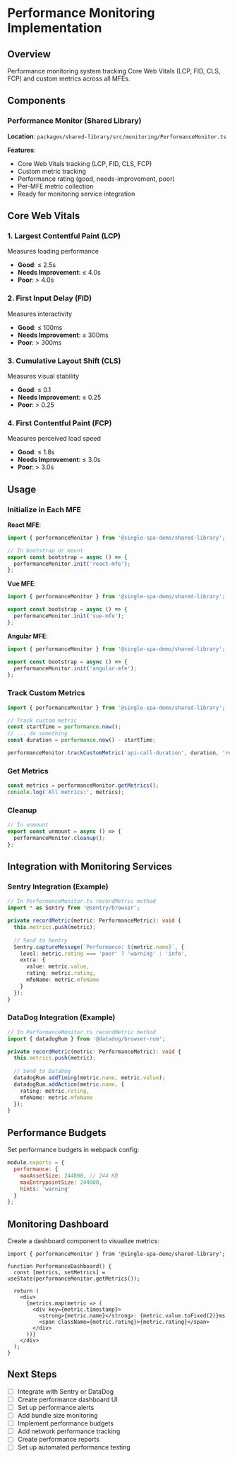 # Performance Monitoring Implementation

## Overview
Performance monitoring system tracking Core Web Vitals (LCP, FID, CLS, FCP) and custom metrics across all MFEs.

## Components

### Performance Monitor (Shared Library)
**Location**: `packages/shared-library/src/monitoring/PerformanceMonitor.ts`

**Features**:
- Core Web Vitals tracking (LCP, FID, CLS, FCP)
- Custom metric tracking
- Performance rating (good, needs-improvement, poor)
- Per-MFE metric collection
- Ready for monitoring service integration

## Core Web Vitals

### 1. Largest Contentful Paint (LCP)
Measures loading performance
- **Good**: ≤ 2.5s
- **Needs Improvement**: ≤ 4.0s
- **Poor**: > 4.0s

### 2. First Input Delay (FID)
Measures interactivity
- **Good**: ≤ 100ms
- **Needs Improvement**: ≤ 300ms
- **Poor**: > 300ms

### 3. Cumulative Layout Shift (CLS)
Measures visual stability
- **Good**: ≤ 0.1
- **Needs Improvement**: ≤ 0.25
- **Poor**: > 0.25

### 4. First Contentful Paint (FCP)
Measures perceived load speed
- **Good**: ≤ 1.8s
- **Needs Improvement**: ≤ 3.0s
- **Poor**: > 3.0s

## Usage

### Initialize in Each MFE

**React MFE**:
```typescript
import { performanceMonitor } from '@single-spa-demo/shared-library';

// In bootstrap or mount
export const bootstrap = async () => {
  performanceMonitor.init('react-mfe');
};
```

**Vue MFE**:
```typescript
import { performanceMonitor } from '@single-spa-demo/shared-library';

export const bootstrap = async () => {
  performanceMonitor.init('vue-mfe');
};
```

**Angular MFE**:
```typescript
import { performanceMonitor } from '@single-spa-demo/shared-library';

export const bootstrap = async () => {
  performanceMonitor.init('angular-mfe');
};
```

### Track Custom Metrics

```typescript
import { performanceMonitor } from '@single-spa-demo/shared-library';

// Track custom metric
const startTime = performance.now();
// ... do something
const duration = performance.now() - startTime;

performanceMonitor.trackCustomMetric('api-call-duration', duration, 'react-mfe');
```

### Get Metrics

```typescript
const metrics = performanceMonitor.getMetrics();
console.log('All metrics:', metrics);
```

### Cleanup

```typescript
// In unmount
export const unmount = async () => {
  performanceMonitor.cleanup();
};
```

## Integration with Monitoring Services

### Sentry Integration (Example)
```typescript
// In PerformanceMonitor.ts recordMetric method
import * as Sentry from '@sentry/browser';

private recordMetric(metric: PerformanceMetric): void {
  this.metrics.push(metric);
  
  // Send to Sentry
  Sentry.captureMessage(`Performance: ${metric.name}`, {
    level: metric.rating === 'poor' ? 'warning' : 'info',
    extra: {
      value: metric.value,
      rating: metric.rating,
      mfeName: metric.mfeName
    }
  });
}
```

### DataDog Integration (Example)
```typescript
// In PerformanceMonitor.ts recordMetric method
import { datadogRum } from '@datadog/browser-rum';

private recordMetric(metric: PerformanceMetric): void {
  this.metrics.push(metric);
  
  // Send to DataDog
  datadogRum.addTiming(metric.name, metric.value);
  datadogRum.addAction(metric.name, {
    rating: metric.rating,
    mfeName: metric.mfeName
  });
}
```

## Performance Budgets

Set performance budgets in webpack config:
```javascript
module.exports = {
  performance: {
    maxAssetSize: 244000, // 244 KB
    maxEntrypointSize: 244000,
    hints: 'warning'
  }
};
```

## Monitoring Dashboard

Create a dashboard component to visualize metrics:
```tsx
import { performanceMonitor } from '@single-spa-demo/shared-library';

function PerformanceDashboard() {
  const [metrics, setMetrics] = useState(performanceMonitor.getMetrics());
  
  return (
    <div>
      {metrics.map(metric => (
        <div key={metric.timestamp}>
          <strong>{metric.name}</strong>: {metric.value.toFixed(2)}ms
          <span className={metric.rating}>{metric.rating}</span>
        </div>
      ))}
    </div>
  );
}
```

## Next Steps
- [ ] Integrate with Sentry or DataDog
- [ ] Create performance dashboard UI
- [ ] Set up performance alerts
- [ ] Add bundle size monitoring
- [ ] Implement performance budgets
- [ ] Add network performance tracking
- [ ] Create performance reports
- [ ] Set up automated performance testing
